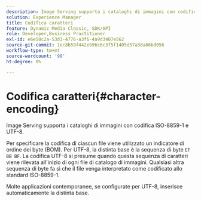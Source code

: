 ```yaml
---
description: Image Serving supporta i cataloghi di immagini con codifica ISO-8859-1 e UTF-8.
solution: Experience Manager
title: Codifica caratteri
feature: Dynamic Media Classic, SDK/API
role: Developer,Business Practitioner
exl-id: e6e50c2a-53d3-4776-a3f6-4a9d3407e562
source-git-commit: 1ec8b59f442eb96c6c3f5f1405d57a38a86bd056
workflow-type: tm+mt
source-wordcount: '98'
ht-degree: 0%

---
```


# Codifica caratteri{#character-encoding}

Image Serving supporta i cataloghi di immagini con codifica ISO-8859-1 e UTF-8.

Per specificare la codifica di ciascun file viene utilizzato un indicatore di ordine dei byte (BOM). Per UTF-8, la distinta base è la sequenza di byte `EF BB BF`. La codifica UTF-8 si presume quando questa sequenza di caratteri viene rilevata all&#39;inizio di ogni file di catalogo di immagini. Qualsiasi altra sequenza di byte fa sì che il file venga interpretato come codificato allo standard ISO-8859-1.

Molte applicazioni contemporanee, se configurate per UTF-8, inserisce automaticamente la distinta base.
